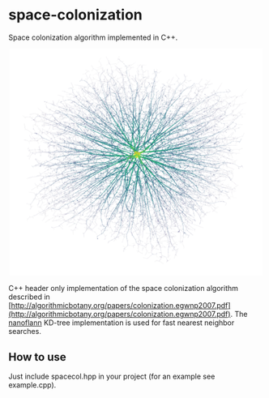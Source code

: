 # space-colonization
Space colonization algorithm implemented in C++.
<p align="center">
  <img src="https://github.com/karacsm/space-colonization/blob/main/visualizations/final_snap.png" width="500">
</p>

C++ header only implementation of the space colonization algorithm described in [http://algorithmicbotany.org/papers/colonization.egwnp2007.pdf](http://algorithmicbotany.org/papers/colonization.egwnp2007.pdf). The [nanoflann](https://github.com/jlblancoc/nanoflann) KD-tree implementation is used for fast nearest neighbor searches.


## How to use

Just include spacecol.hpp in your project (for an example see example.cpp).
